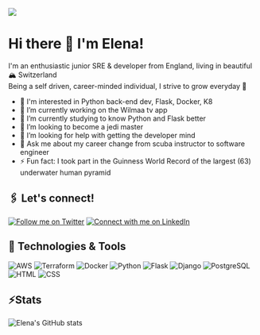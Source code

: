 ![](https://raw.githubusercontent.com/elenajp/elenajp/main/me_diving.png)

# Hi there 👋 I'm Elena!

I'm an enthusiastic junior SRE & developer from England, living in beautiful 🏔 Switzerland  
Being a self driven, career-minded individual, I strive to grow everyday 💪

- 🧐 I'm interested in Python back-end dev, Flask, Docker, K8
- 🔭 I’m currently working on the Wilmaa tv app
- 🌱 I’m currently studying to know Python and Flask better
- 👯 I’m looking to become a jedi master
- 🤔 I’m looking for help with getting the developer mind
- 💬 Ask me about my career change from scuba instructor to software engineer
- ⚡ Fun fact: I took part in the Guinness World Record of the largest (63) underwater human pyramid

## 🖇️ Let's connect!

[![Follow me on Twitter](https://img.shields.io/twitter/url/https/twitter.com/Perez84Elena.svg?style=social&label=Follow)](https://twitter.com/Perez84Elena)
[![Connect with me on LinkedIn](https://img.shields.io/badge/Connect-%230077B5.svg?logo=linkedin&style=sociallabel=Connect)](https://www.linkedin.com/in/elena-perez-2a5890192/)

## 🔧 Technologies & Tools

![AWS](https://img.shields.io/badge/cloud-AWS-099D91?style=flat&logo=amazon-aws&logoColor=white&color=099D91) ![Terraform](https://img.shields.io/badge/Cloud-Terraform-099D91?style=flat&logo=terraform&logoColor=white&color=099D91) ![Docker](https://img.shields.io/badge/Tools-Docker-099D91?style=flat&logo=docker&logoColor=white&color=099D91) ![Python](https://img.shields.io/badge/code-python-099D91?style=flat&logo=python&logoColor=white&color=099D91) ![Flask](https://img.shields.io/badge/Framework-Flask-099D91?style=flat&logo=flask&logoColor=white&color=099D91) ![Django](https://img.shields.io/badge/Framework-Django-099D91?style=flat&logo=django&logoColor=white&color=099D91) ![PostgreSQL](https://img.shields.io/badge/Tools-PostgreSQL-099D91?style=flat&logo=PostgreSQL&logoColor=white&color=099D91) ![HTML](https://img.shields.io/badge/Code-HTML-099D91?style=flat&logo=html5&logoColor=white&color=099D91) ![CSS](https://img.shields.io/badge/Code-CSS-099D91?style=flat&logo=CSS3&logoColor=white&color=099D91)

## ⚡Stats

![Elena's GitHub stats](https://github-readme-stats.vercel.app/api?username=elenajp&show_icons=true&theme=tokyonight&hide_border=true)
